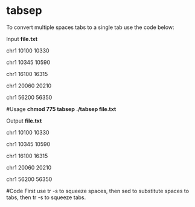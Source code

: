 # tabsep

To convert multiple spaces tabs to a single tab use the code below:

Input **file.txt**

chr1       10100           10330 

chr1     10345    10590         

chr1    16100       16315      

chr1    20060      20210   

chr1      56200   56350   


#Usage 
**chmod 775 tabsep** 
**./tabsep file.txt**

Output **file.txt**

chr1    10100   10330

chr1    10345   10590

chr1    16100   16315

chr1    20060   20210

chr1    56200   56350


#Code
First use tr -s to squeeze spaces, then sed to substitute spaces to tabs, then tr -s to squeeze tabs.

